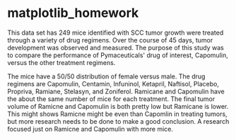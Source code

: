 # matplotlib_homework
This data set has 249 mice identified with SCC tumor growth were treated through a variety of drug regimens. Over the course of 45 days, tumor development was observed and measured. The purpose of this study was to compare the performance of Pymaceuticals' drug of interest, Capomulin, versus the other treatment regimens. 

The mice have a 50/50 distribution of female versus male. The drug regimens are Capomulin, Centamin, Infuninol, Ketapril, Naftisol, Placebo, Propriva, Ramiane, Stelasyn, and Zoniferol. Ramicane and Capomulin have the about the same number of mice for each treatment. The final tumor volume of Ramicne and Capomulin is both pretty low but Ramicane is lower. This might shows Ramicne might be even than Capomlin in treating tumors, but more research needs to be done to make a good conclusion. A research focused just on Ramicne and Capomulin with more mice.    
